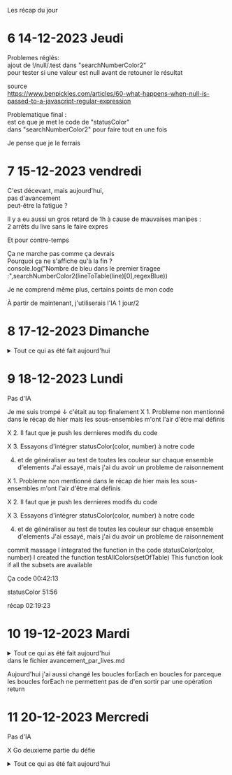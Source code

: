 Les récap du jour

# 6 14-12-2023 Jeudi  

Problemes réglés:  
ajout de !/null/.test dans "searchNumberColor2"  
pour tester si une valeur est null avant de retouner le résultat

source  
https://www.benpickles.com/articles/60-what-happens-when-null-is-passed-to-a-javascript-regular-expression


Problematique final :  
est ce que je met le code de "statusColor"  
dans "searchNumberColor2" pour faire tout en une fois  

Je pense que je le ferrais





# 7 15-12-2023 vendredi

C'est décevant, mais aujourd'hui,  
pas d'avancement  
peut-être la fatigue ?  

Il y a eu aussi un gros retard de 1h à cause de mauvaises manipes :  
2 arrêts du live sans le faire expres  

Et pour contre-temps  


Ça ne marche pas comme ça devrais  
Pourquoi ça ne s'affiche qu'à la fin ?  
console.log("Nombre de bleu dans le premier tiragee :",searchNumberColor2(lineToTable(line)[0],regexBlue))  

Je ne comprend même plus, certains points de mon code  

À partir de maintenant, j'utiliserais l'IA 1 jour/2  



# 8 17-12-2023 Dimanche


<details >
  <summary>Tout ce qui as été fait aujourd'hui</summary>
Pour Aujourd'hui :  

1. C'est full IA  

X 2. Il serais bien de comprendre  
pourquoi "searchNumberColor2"  
semble s'exécuter seulement à la fin.  

X 3. je vais essayer de néttoyer le code  
pour y voir plus clair.  



### Ce qu'il faut supprimer
#### Les fonctions:  
X 1. La fonction statusGame1()

X 2. searchNumberColor(line,regexColor)

X 3. gameSumElements(line)

#### Les "Appelles" de fonction :
X les "console.log" en fin d'exécution, il y en as trop, ça embrouille.  
X ...


#### variables useless, and init as:  

X (let listNumberColor) in lineToTable  
X concatGamesTrue=""   
X sumIndexGames=0   
X sumAllTrueElements=0    
X sumAllElements=0  
X sumAllElementsPlusIDs=0 

## I renamed
searchNumberColor2 en => searchNumberColor
</details >


# 9 18-12-2023 Lundi


Pas d'IA


Je me suis trompé ↓ c'était au top finalement
X 1. Probleme non mentionné
dans le récap de hier
mais les sous-ensembles m'ont
l'air d'être mal définis

X 2. Il faut que je push
les dernieres modifs du code


X 3. Essayons d'intégrer statusColor(color, number)
à notre code


4. et de généraliser au test de toutes les couleur
sur chaque ensemble d'elements
J'ai essayé, mais j'ai du avoir un probleme de raisonnement





X 1. Probleme non mentionné
dans le récap de hier
mais les sous-ensembles m'ont
l'air d'être mal définis

X 2. Il faut que je push
les dernieres modifs du code

X 3. Essayons d'intégrer statusColor(color, number)
à notre code

4. et de généraliser au test de toutes les couleur
sur chaque ensemble d'elements
J'ai essayé, mais j'ai du avoir un probleme de raisonnement


commit massage
I integrated the function in the code statusColor(color, number)
I created the function testAllColors(setOfTable)
This function look if all the subsets are available



Ça code
00:42:13

statusColor
51:56

récap
02:19:23


# 10 19-12-2023 Mardi
<details>
  <summary>Tout ce qui as été fait aujourd'hui</summary>

IA autorisé (3 requetes faites aujourd'hui)

X 1. Comparrer le résultat avec celui de reddit

X 2. relire la solution de reddit

X 3. essayer de trouver une erreur de
résonnement dans la double imbriquation de forEach

X Demander un peut d'aide à Mr. leprofdedev

En hors live:
J'ai corrigé une balise fermante </details> dans le fichier
avancement_par_lives.md

Aujourd'hui j'ai aussi
changé les boucles forEach en boucles for
parceque les boucles forEach ne permettent pas de 
d'en sortir par une opération return
</details>


# 11 20-12-2023 Mercredi
Pas d'IA

X Go deuxieme partie du défie


<details>
  <summary>Tout ce qui as été fait aujourd'hui</summary>
Pendant un moment,
j'ai oublié que c'est la musique qui me tennais éveillé  
Je l'avais éteinte de mon coté(pas coté youtube)  
donc j'ai somnollé un peut.  

J'aurais pus faire plus je pense sans cette oublie.  


J'ai réagencer les fichiers du jour 2 de sorte à   
ajouter le travail en cours de la partie 2 du defi  

J'ai ajouté aussi la consigne dans le README.md  
en original (Anglais)
et aussi traduit en Français

J'ai compris le probleme  
et je l'ai expliqué à ma manière dans le fichier reflexion.txt

</details>

<!-- <details>
  <summary>Tout ce qui as été fait aujourd'hui</summary>

</details> -->
